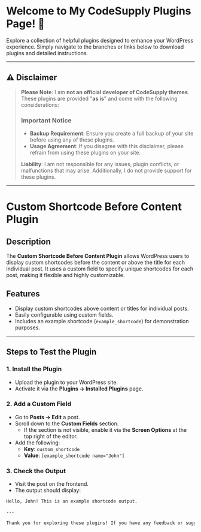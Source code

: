 # Welcome to My CodeSupply Plugins Page! 🎉  

Explore a collection of helpful plugins designed to enhance your WordPress experience. Simply navigate to the branches or links below to download plugins and detailed instructions.  

---

## ⚠️ Disclaimer  

> **Please Note**: I am **not an official developer of CodeSupply themes**. These plugins are provided "**as is**" and come with the following considerations:  
> 
> ### Important Notice  
> - **Backup Requirement**: Ensure you create a full backup of your site before using any of these plugins.  
> - **Usage Agreement**: If you disagree with this disclaimer, please refrain from using these plugins on your site.  
>
> **Liability**: I am not responsible for any issues, plugin conflicts, or malfunctions that may arise. Additionally, I do not provide support for these plugins.  

---
# Custom Shortcode Before Content Plugin

## Description
The **Custom Shortcode Before Content Plugin** allows WordPress users to display custom shortcodes before the content or above the title for each individual post. It uses a custom field to specify unique shortcodes for each post, making it flexible and highly customizable.

## Features
- Display custom shortcodes above content or titles for individual posts.
- Easily configurable using custom fields.
- Includes an example shortcode (`example_shortcode`) for demonstration purposes.

---

## Steps to Test the Plugin

### 1. Install the Plugin
- Upload the plugin to your WordPress site.
- Activate it via the **Plugins → Installed Plugins** page.

### 2. Add a Custom Field
- Go to **Posts → Edit** a post.
- Scroll down to the **Custom Fields** section.
  - If the section is not visible, enable it via the **Screen Options** at the top right of the editor.
- Add the following:
  - **Key**: `custom_shortcode`
  - **Value**: `[example_shortcode name="John"]`

### 3. Check the Output
- Visit the post on the frontend.
- The output should display:

```html
Hello, John! This is an example shortcode output.

---

Thank you for exploring these plugins! If you have any feedback or suggestions, feel free to share them in the respective GitHub repositories. 😊  

